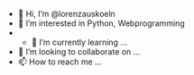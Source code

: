 - 👋 Hi, I’m @lorenzauskoeln
- 👀 I’m interested in Python, Webprogramming
- - 🌱 I’m currently learning ...
- 💞️ I’m looking to collaborate on ...
- 📫 How to reach me ...

<!---
lorenzauskoeln/lorenzauskoeln is a ✨ special ✨ repository because its `README.md` (this file) appears on your GitHub profile.
You can click the Preview link to take a look at your changes.
--->
